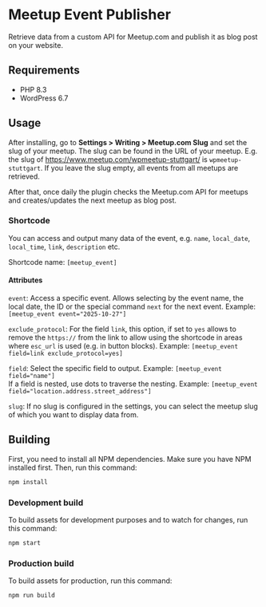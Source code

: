 # Meetup Event Publisher

Retrieve data from a custom API for Meetup.com and publish it as blog post on your website.

## Requirements

* PHP 8.3
* WordPress 6.7

## Usage

After installing, go to **Settings > Writing > Meetup.com Slug** and set the slug of your meetup. The slug can be found in the URL of your meetup. E.g. the slug of https://www.meetup.com/wpmeetup-stuttgart/ is `wpmeetup-stuttgart`. If you leave the slug empty, all events from all meetups are retrieved.

After that, once daily the plugin checks the Meetup.com API for meetups and creates/updates the next meetup as blog post.

### Shortcode

You can access and output many data of the event, e.g. `name`, `local_date`, `local_time`, `link`, `description` etc.

Shortcode name: `[meetup_event]`

#### Attributes

`event`: Access a specific event. Allows selecting by the event name, the local date, the ID or the special command `next` for the next event. Example: `[meetup_event event="2025-10-27"]`

`exclude_protocol`: For the field `link`, this option, if set to `yes` allows to remove the `https://` from the link to allow using the shortcode in areas where `esc_url` is used (e.g. in button blocks). Example: `[meetup_event field=link exclude_protocol=yes]`

`field`: Select the specific field to output. Example: `[meetup_event field="name"]`<br>
If a field is nested, use dots to traverse the nesting. Example: `[meetup_event field="location.address.street_address"]`

`slug`: If no slug is configured in the settings, you can select the meetup slug of which you want to display data from.

## Building

First, you need to install all NPM dependencies. Make sure you have NPM installed first. Then, run this command:

```bash
npm install
```

### Development build

To build assets for development purposes and to watch for changes, run this command:

```bash
npm start
```

### Production build

To build assets for production, run this command:

```bash
npm run build
